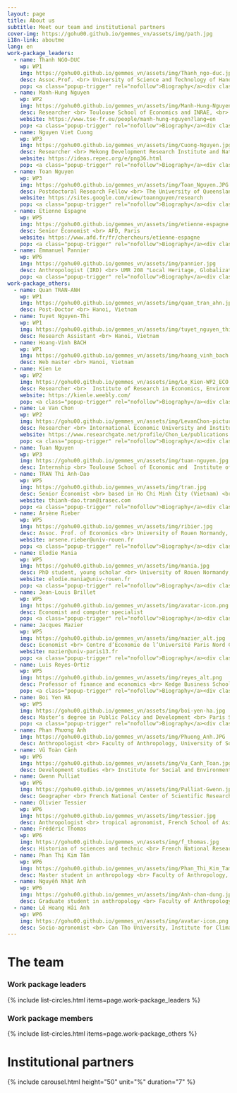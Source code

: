 ```yaml
---
layout: page
title: About us
subtitle: Meet our team and institutional partners 
cover-img: https://gohu00.github.io/gemmes_vn/assets/img/path.jpg
i18n-link: aboutme
lang: en
work-package_leaders:
  - name: Thanh NGO-DUC
    wp: WP1
    img: https://gohu00.github.io/gemmes_vn/assets/img/Thanh_ngo-duc.jpg
    desc: Assoc.Prof. <br> University of Science and Technology of Hanoi
    pop: <a class="popup-trigger" rel="nofollow">Biography</a><div class="popup">Assoc. Prof. Thanh Ngo-Duc obtained his engineer diploma (2001), master (2002) and PhD degrees in France (2005) and then spent three years at the University of Tokyo for his Post-Doctoral research on hydro-meteorological modelling. He is currently the Co-Director of the Department of Space and Applications (DSA), and the co-director of the LOTUS International Joint Laboratory (http://lotus.usth.edu.vn) at the University of Science and Technology of Hanoi (USTH). Dr. Thanh Ngo-Duc also leads the research group of Remote Sensing and Modelling of Surface and Atmosphere (REMOSAT), which is recognized as one of the groups with good scientific publishing and international cooperation achievements in Vietnam. His research, using modeling and remote sensing tools, focuses on the topics of natural disasters and climate change, including floods and heavy rainfall mechanisms.<span class="popup-btn-close">close</span></div>
  - name: Manh-Hung Nguyen
    wp: WP2
    img: https://gohu00.github.io/gemmes_vn/assets/img/Manh-Hung-Nguyen_alt.jpg
    desc: Researcher <br> Toulouse School of Economics and INRAE, <br> Toulouse, France
    website: https://www.tse-fr.eu/people/manh-hung-nguyen?lang=en
    pop: <a class="popup-trigger" rel="nofollow">Biography</a><div class="popup">Manh-Hung Nguyen is researcher at INRAE and Toulouse School of Economics. He obtained his Phd at University of Paris1.  His research concerns endogenous growth theory and environmental economics. He has published scientific papers on general equilibrium, endogenous growth and natural resources, epidemics  and flood risk management policies. He has been Research Fellow at NUS in Singapore, and Visiting Fellow at Cornell University. He directly participates and coordinates various research projects in Vietnam and France, especially in the fields of agriculture, infectious disease, energy and climate change. <span class="popup-btn-close">close</span></div>
  - name: Nguyen Viet Cuong
    wp: WP3
    img: https://gohu00.github.io/gemmes_vn/assets/img/Cuong-Nguyen.jpg
    desc: Researcher <br> Mekong Development Research Institute and National Economics University
    website: https://ideas.repec.org/e/png36.html
    pop: <a class="popup-trigger" rel="nofollow">Biography</a><div class="popup"> Nguyen Viet Cuong is a researcher and lecturer in the Institute of Public Policy and Management at the National Economics University in Hanoi, Vietnam and currently conducts research in the Mekong Development Research Institute. Dr. Cuong received his PhD in Development Economics from Wageningen University, the Netherlands. His experience includes working in the fields of impact evaluation, poverty analysis, ethnic minority, education and health issues.<span class="popup-btn-close">close</span></div>
  - name: Toan Nguyen
    wp: WP3
    img: https://gohu00.github.io/gemmes_vn/assets/img/Toan_Nguyen.JPG
    desc: Postdoctoral Research Fellow <br> The University of Queensland
    website: https://sites.google.com/view/toannguyen/research
    pop: <a class="popup-trigger" rel="nofollow">Biography</a><div class="popup"> Toan Nguyen is a Research Associate at Queensland  University and a researcher at the  Institute of Research in Economics, Environment, and Data Science (IREEDS). His research interests are in labor economics and economics of immigration. He has published in highly ranking international journals such as - European Economic Review, Social Science and Medicine, and The World Economy.<span class="popup-btn-close">close</span></div>
  - name: Etienne Espagne 
    wp: WP5
    img: https://gohu00.github.io/gemmes_vn/assets/img/etienne-espagne.jpg
    desc: Senior Economist <br> AFD, Paris
    website: https://www.afd.fr/fr/chercheurs/etienne-espagne
    pop: <a class="popup-trigger" rel="nofollow">Biography</a><div class="popup">Étienne Espagne est économiste de l’environnement et du développement. Ses programmes de recherche portent sur les impacts socio-économiques du changement climatique et sur les stratégies d’adaptation et d’atténuation mises en œuvre dans les pays émergents et en développement, notamment en Asie du Sud-est. C’est le cas par exemple du programme GEMMES Vietnam ou du programme Facilité Inégalités dans les pays du Bas Mékong. Plus globalement, les travaux d’Étienne Espagne s’intéressent aux politiques financières visant une transition bas carbone et résiliente, qui ont suivi la signature de l’Accord de Paris. Docteur en économie de l’environnement de l’École des hautes études en sciences sociales (EHESS), Étienne Espagne est également diplômé de l’école Mines ParisTech et de l’École d’économie de Paris. Il a publié dans diverses revues académiques, sur des sujets liés au changement climatique et aux politiques énergétiques. Il enseigne régulièrement à l’Université Paris 1, à l’EHESS, à l’École Polytechnique et à l’ENSTA Paris. Avant de rejoindre l’AFD en 2017, il a travaillé pour le Centre d’études prospectives et d’information internationale (CEPII), France Stratégie et le Centre international de recherche sur l’environnement et le développement (CIRED). <span class="popup-btn-close">close</span></div>
  - name: Emmanuel Pannier
    wp: WP6
    img: https://gohu00.github.io/gemmes_vn/assets/img/pannier.jpg
    desc: Anthropologist (IRD) <br> UMR 208 "Local Heritage, Globalization and environment".
    pop: <a class="popup-trigger" rel="nofollow">Biography</a><div class="popup">Dr. Emmanuel Pannier, anthropologist, is a research fellow at French National Research Institute for Sustainable Development (IRD), in a Research Unit called “local heritage, environment and globalization” (IRD & National Museum of Natural History). He is also associate researcher at Center for Southeast Asian Studies (EHESS-CNRS-INALCO). Working in Vietnam since 2005, he is now hosted by the University of Social Sciences and Humanities of Hanoi. His research areas are mainly in the field of “economic anthropology” and “anthropology of development” and deal with non-commercial flows (ceremonial exchanges, gift-giving, debts, mutual aid, tontines, etc.), networks of personal relationships, social regulation regimes and social change among rural populations. He is currently working on local responses to climate and environmental change in Vietnam in the framework of the GEMMES VN project (AFD).<span class="popup-btn-close">close</span></div>
work-package_others:
  - name: Quan TRAN-ANH
    wp: WP1  
    img: https://gohu00.github.io/gemmes_vn/assets/img/quan_tran_ahn.jpg
    desc: Post-Doctor <br> Hanoi, Vietnam
  - name: Tuyet Nguyen-Thi 
    wp: WP1
    img: https://gohu00.github.io/gemmes_vn/assets/img/tuyet_nguyen_thi.jpg
    desc: Research Assistant <br> Hanoi, Vietnam
  - name: Hoang-Vinh BACH
    wp: WP1
    img: https://gohu00.github.io/gemmes_vn/assets/img/hoang_vinh_bach.jpg
    desc: Web master <br> Hanoi, Vietnam
  - name: Kien Le
    wp: WP2
    img: https://gohu00.github.io/gemmes_vn/assets/img/Le_Kien-WP2_ECO.JPG
    desc: Researcher <br>  Institute of Research in Economics, Environment and Data Science (IRREDS).
    website: https://kienle.weebly.com/
    pop: <a class="popup-trigger" rel="nofollow">Biography</a><div class="popup">Dr. Kien Le’s primary research interests lie broadly in the area of economic development. He got a PhD in Economics in Louisiana State University.  Since 2020, he is a researcher at the Institute of Research in Economics, Environment and Data Science. He is passionate about combating inefficiency and poverty. His research employs both structural and reduced form methodologies in a wide variety of settings. <span class="popup-btn-close">close</span></div>
  - name: Le Van Chon
    wp: WP2
    img: https://gohu00.github.io/gemmes_vn/assets/img/LevanChon-picture.jpg
    desc: Researcher <br> International Economic University and Institute of Research in Economics, Environment and Data Science (IREEDS)
    website: https://www.researchgate.net/profile/Chon_Le/publications
    pop: <a class="popup-trigger" rel="nofollow">Biography</a><div class="popup">Dr. Chon LE-VAN received his PhD in Economics at University of Georgia, USA. Since 2015, he has served as the Department Head and lecturer at International University, Vietnam National University and researcher at the Institute of Research in Economics, Environment and Data Science. His research area is Applied Microeconomics, Applied Econometrics, and Industrial Organization. Dr. Chon is the author and co-author of two books in Econometrics and Big Data and Modelling. <span class="popup-btn-close">close</span></div>
  - name: Tuan Nguyen
    wp: WP3
    img: https://gohu00.github.io/gemmes_vn/assets/img/tuan-nguyen.jpg
    desc: Internship <br> Toulouse School of Economic and  Institute of Research in Economics, Environment and Data Science (IRREDS).
  - name: TRAN Thi Anh-Dao 
    wp: WP5
    img: https://gohu00.github.io/gemmes_vn/assets/img/tran.jpg
    desc: Senior Economist <br> based in Ho Chi Minh City (Vietnam) <br> IRASEC, Bangkok, Thailand
    website: thianh-dao.tran@irasec.com
    pop: <a class="popup-trigger" rel="nofollow">Biography</a><div class="popup">TRAN Thi Anh-Dao holds a tenure-track position in Economics at the University of Rouen Normandy (France) before being awarded by the French CNRS (National Centre for Scientific Research) for a 2-year secondment in Vietnam. She is currently Senior Economist at the Research Institute on Contemporary Southeast Asia (IRASEC-CNRS) and based in Ho Chi Minh-City. During her research fellowship at the Centre for Research in Economics Applied to Globalization (CREAM-University of Rouen), she was posted at the French Institut de Recherche pour le Développement (DIAL-IRD) in Hanoi from September 2011 to September 2013. Her main fields of interest are the development issues of globalization with a focus on comparative studies of East and Southeast Asia. She has published her research works in leading international journals like Comparative Economic Studies, Journal of Economic Integration, Journal of Development Studies or Post-Communist Economies. Her current research work deals with the environmental competition issue in the globalization era, South-South trade integration, gender issues under export-led growth, and more broadly export performance and development sustainability. She has also a longstanding experience in training programs for public officials on areas of international development, trade globalization. She has provided specialist advice and expertise, subject leadership in the fields to academic staff, policy-makers and external bodies like the European Commission.<span class="popup-btn-close">close</span></div>
  - name: Arsène Rieber
    wp: WP5
    img: https://gohu00.github.io/gemmes_vn/assets/img/ribier.jpg
    desc: Assoc. Prof. of Economics <br> University of Rouen Normandy, France.
    website: arsene.rieber@univ-rouen.fr
    pop: <a class="popup-trigger" rel="nofollow">Biography</a><div class="popup">Arsène Rieber is Associate Professor of Economics at the University of Rouen Normandy (France). His main research interests are macrodynamics, development economics, international economics and Post-Keynesian economics. His recent works deal with the sustainability of an economic strategy based on export diversification and on export-led growth. He is also involved in the General Monetary and Multisectoral Macrodynamics for the Ecological Shift Project (GEMMES-Vietnam, AFD) under WP5.2 sub-package “Measuring the impact of climate change on Vietnam’s international trade position”. He has written for major economic journals like Cambridge Journal of Economics, Journal of Post Keynesian economics, Structural Change and Economic Dynamics, Journal of Economic Integration, Journal of Economic Development, International Economics and La Revue Economique, as well as in other national and international reviews.<span class="popup-btn-close">close</span></div>
  - name: Elodie Mania
    wp: WP5  
    img: https://gohu00.github.io/gemmes_vn/assets/img/mania.jpg
    desc: PhD student, young scholar <br> University of Rouen Normandy, France.
    website: elodie.mania@univ-rouen.fr
    pop: <a class="popup-trigger" rel="nofollow">Biography</a><div class="popup">Elodie Mania is a young scholar and assistant professor at the University of Rouen Normandy (France). Her doctoral thesis is in the fields of development economics, macroeconomics and international economics. With recent publications in scientific journals like Journal of International Development or Structural Change and Economic Dynamics, her research works focus on economic issues related to trade diversification and the vulnerability of growth models in developing countries to macroeconomic instabilities and environmental issues.<span class="popup-btn-close">close</span></div>
  - name: Jean-Louis Brillet
    wp: WP5  
    img: https://gohu00.github.io/gemmes_vn/assets/img/avatar-icon.png
    desc: Economist and computer specialist
    pop: <a class="popup-trigger" rel="nofollow">Biography</a><div class="popup">Jean Louis Brillet is a recognized international expert in econometric modelling. His experience combines theory, practice and education. He is the author of several books on modeling, using a very applied approach through the EViews software.In his numerous cooperating projects, he has devised a methodology focusing on the interaction between the expert and the local team. As a computer specialist, he has produced several original methods and tools for managing models.<span class="popup-btn-close">close</span></div>
  - name: Jacques Mazier
    wp: WP5  
    img: https://gohu00.github.io/gemmes_vn/assets/img/mazier_alt.jpg
    desc: Economist <br> Centre d’Economie de l’Université Paris Nord CEPN – UMR CNRS 7234  <br> Université Sorbonne Paris Nord
    website: mazier@univ-paris13.fr
    pop: <a class="popup-trigger" rel="nofollow">Biography</a><div class="popup"> Ecole Polytechnique (1966); doctorat d'état ès sciences économiques, Université Paris I (1974); agrégation de sciences économiques (1975) Chargé de mission, Direction de la prévision, Ministère de l’économie et des finances (1970-1975) ; professeur de sciences économiques, Université de Rennes I (1976-1981); chargé de mission, Commissariat Général du Plan (1981-1983) ; directeur de l’I.R.E.S. (1985-1988); professeur, Université Paris-Nord (1983-2013); professeur émérite (depuis 2013) ; chercheur associé à la chaire Energie et prospérité (depuis 2019)<br>Centre d’Economie de l’Université Paris Nord CEPN – UMR CNRS 7234 ; Université Sorbonne Paris Nord<br>Ouvrages récents <br>“L’économie vietnamienne en transition - les facteurs de la réussite”, L’Harmattan, co-édité avec C. Le Van, 1998.<br>"When economic crises endure", M.E. Sharpe, New York, avec M. Baslé et J.F. Vidal, 1999 <br>“L’économie vietnamienne et la crise asiatique”, L’Harmattan, co-édité avec C. Le Van, 1999.<br>"Les grandes économies européennes", Repères, La Découverte, 1999. <br>“L’économie mondiale en 2030 - ruptures et continuité”, co-édité avec P. Petit et D. Plihon, Economica, 2013 <br>« Quand les crises reviennent », avec M. Clévenot et V. Duwicquet, Economica, 2016. <br>« Global imbalances and financial capitalism, Stock-Flow-Consistent modelling », Routledge, 2020 <span class="popup-btn-close">close</span></div>
  - name: Luis Reyes-Ortiz
    wp: WP5  
    img: https://gohu00.github.io/gemmes_vn/assets/img/reyes_alt.png
    desc: Professor of finance and economics <br> Kedge Business School 
    pop: <a class="popup-trigger" rel="nofollow">Biography</a><div class="popup">I hold a PhD in macroeconomics from Paris 13 and a Master degree in economic modeling from Paris 1 University. My PhD thesis studies the shifts in objectives of economic policy in France since the seventies. Currently developing empirical stock-flow models for prospective purposes and scenario analysis, I currently work at Kedge Business School as professor of finance and economics. My research focuses on the international financial system, financialization, demand regimes in Latin America, the Chinese economy, the exchange rate, monetary disparities in the euro zone, the energy transition, and other related subjects. <span class="popup-btn-close">close</span></div>
  - name: Boi Yen HA
    wp: WP5  
    img: https://gohu00.github.io/gemmes_vn/assets/img/boi-yen-ha.jpg
    desc: Master’s degree in Public Policy and Development <br> Paris School of Economics   
    pop: <a class="popup-trigger" rel="nofollow">Biography</a><div class="popup">Currently undertaking a Master’s degree in Public Policy and Development at the Paris School of Economics jointly founded by the top French academic institutions, HA Boi Yen receives rigorous training in analytical and quantitative economic methods with an emphasis on both policy and practice. As part of the GEMMES project, her work focuses on the impact of extreme events on Vietnam using remote sensing technology and the associated implications of climate change. She is passionate about bridging the gap between natural science and economics to contribute to well-informed policy-making on climate change adaptation <span class="popup-btn-close">close</span></div>
  - name: Phan Phương Anh
    img: https://gohu00.github.io/gemmes_vn/assets/img/Phuong_Anh.JPG
    desc: Anthropologist <br> Faculty of Anthropology, University of Social Sciences and Humanities, Vietnam National University
  - name: Vũ Toàn Cảnh
    wp: WP6
    img: https://gohu00.github.io/gemmes_vn/assets/img/Vu_Canh_Toan.jpg
    desc: Development studies <br> Institute for Social and Environmental Transition–International (ISET-International).
  - name: Gwenn Pulliat
    wp: WP6
    img: https://gohu00.github.io/gemmes_vn/assets/img/Pulliat-Gwenn.jpg
    desc: Geographer <br> French National Center of Scientific Research (CNRS), UMR 5281 "Actors, Resources et Territory in Development".
  - name: Olivier Tessier
    wp: WP6
    img: https://gohu00.github.io/gemmes_vn/assets/img/tessier.jpg
    desc: Anthropologist <br> tropical agronomist, French School of Asian Studies (EFEO).
  - name: Frédéric Thomas
    wp: WP6
    img: https://gohu00.github.io/gemmes_vn/assets/img/f_thomas.jpg
    desc: Historian of sciences and technic <br> French National Research Institute for Sustainable Development (IRD), UMR 208 "Local Heritage, Globalization and environment".
  - name: Phan Thị Kim Tâm
    wp: WP6
    img: https://gohu00.github.io/gemmes_vn/assets/img/Phan_Thi_Kim_Tam.jpg
    desc: Master student in anthropology <br> Faculty of Anthropology, University of Social Sciences and Humanities, Vietnam National University
  - name: Nguyễn Nhật Anh
    wp: WP6
    img: https://gohu00.github.io/gemmes_vn/assets/img/Anh-chan-dung.jpg
    desc: Graduate student in anthropology <br> Faculty of Anthropology, University of Social Sciences and Humanities, Vietnam National University
  - name: Lê Hoang Hải Anh
    wp: WP6
    img: https://gohu00.github.io/gemmes_vn/assets/img/avatar-icon.png
    desc: Socio-agronomist <br> Can Tho University, Institute for Climate Change (DRAGON)
---
```


<html>
<head>

<style>




/*test*/


.main{
	padding-top: 20px;
	padding-bottom: 20px;
}

.top{
	width: 100%;
	position: fixed;
	background-color: #f7f7f7;
	padding-top: 20px;
	padding-bottom: 20px;
	padding-left: 0%;
	padding-right: 0%;
}


.items{
	background-color: #ffffff;
	width: 100%;
	padding-top: 0px;
}

.app{
	margin-left: 0px;
	margin-right: 0px; 
}
.app_top {
    display: table-cell;
}
.app_top img {
    float: left;
}

.logo {
	width:30%;
	height:100%;
	padding: 1em;
	display: inline-block;
	float:left;
	vertical-align: middle;
}


.helper {
    display: inline-block;
    height: 100%;
    vertical-align: middle;
}

.institu_title {
	padding: 10px 20px 10px 10px;
	float: right;
	width: 70%;
	font-weight: 900;
}
.institu_desc {
	padding: 10px 20px 10px 10px;
	float: right;
	width: 70%;
	font-weight: lighter;
	text-align: justify;
}

.institu_link{
	padding: 10px 20px 10px 10px;
	float: right;
	width: 70%;
}
/* Accordion */

.accordion {
  background-color: #edede9;
  color: #250e62;
  cursor: pointer;
  padding: 18px;
  width: 30%;
  border: none;
  text-align: left;
  outline: none;
  font-size: 15px;
  transition: 0.4s;
  font-weight: 900;
}

.active, .accordion:hover {
  color: #da291c; 
  background-color: #edede9;
}

.panel {
  padding: 0 18px;
  display: none;
  background-color: #FFFFFF;
  overflow: hidden;
}

.accordion:after {
  content: '\02795'; /* Unicode character for "plus" sign (+) */
  font-size: 13px;
  color: #777;
  float: right;
  margin-left: 5px;
}

.active:after {
  content: "\2796"; /* Unicode character for "minus" sign (-) */
}

/* Popup box BEGIN */

@import url('http://fonts.googleapis.com/css?family=Open+Sans:400,600,700');

/* Styling the Popup Window */
.popup-trigger { 
	display: block; 
	margin: 0 auto; 
	padding: 5px; 
	max-width: 260px; 
	color: #250e62;
    font-size: 16px; 
	font-weight: 700; 
	text-align: center; 
	text-transform: uppercase; 
	line-height: 24px; 
	cursor: pointer; 
	}
.popup {
	display: none; 
	position: absolute; 
	top: 50%; 
	left: 50%; 
	width: 700px;  
	padding: 50px 30px;
  	background: #002d43; 
	opacity: 0.95; 
	color: #FFF; 
	font-size: 19px; 
	line-height: 30px; 
	z-index: 9999;
	transform: translate(-50%, -50%);
	text-align: justify;
	text-justify: inter-word;
	}
.popup-mobile {
	position: relative; 
	top: 0; 
	left: 0; 
	margin: 30px 0 0; 
	width: 100%;
	}
.popup-btn-close {
	position: absolute; 
	top: 8px; 
	right: 14px; 
	color: #4EBD79; 
	font-size: 14px; 
	font-weight: bold; 
	text-transform: uppercase; 
	cursor: pointer;
	}



/* extra about */

.about-wptitle {
	margin-bottom: 10px;
	margin-top: 10px;
	text-align: center;
}

.about-ttitle {
	margin-bottom: 10px;
	margin-top: 10px;
	text-align: left;
}
</style>

</head>


<h1> The team </h1>

<div class="about-ttitle">
	<h3> Work package leaders </h3>
</div>
	{% include list-circles.html items=page.work-package_leaders %}

<div class="about-ttitle">
	<h3> Work package members</h3>
</div>
	{% include list-circles.html items=page.work-package_others %}


<h1>  Institutional partners </h1>


{% include carousel.html height="50" unit="%" duration="7" %}








<script src="https://ajax.googleapis.com/ajax/libs/jquery/1.11.1/jquery.min.js"></script>

<script>
// Popup Window
var scrollTop = '';
var newHeight = '100';

$(window).bind('scroll', function() {
   scrollTop = $( window ).scrollTop();
   newHeight = scrollTop + 100;
});

$('.popup-trigger').click(function(e) {
 e.stopPropagation();
 if(jQuery(window).width() < 767) {
   $(this).after( $(this).nextAll('.popup:first') );
   $(this).nextAll('.popup:first').show().addClass('popup-mobile').css('top', 0);
   $('html, body').animate({
		scrollTop: $(this).nextAll('.popup:first').offset().top
	}, 500);
 } else {
	 $('.popup').hide();
	 $(this).nextAll('.popup:first').removeClass('popup-mobile').css('top', newHeight).toggle();
 };
});

$('html').click(function() {
 $('.popup').hide();
});

$('.popup-btn-close').click(function(e){
  $(this).parent().hide();
});

$('.popup').click(function(e){
  e.stopPropagation();
});







</script>



<script>
//Accordion
var acc = document.getElementsByClassName("accordion");
var i;

for (i = 0; i < acc.length; i++) {
  acc[i].addEventListener("click", function() {
    this.classList.toggle("active");
    var panel = this.nextElementSibling;
    if (panel.style.display === "block") {
      panel.style.display = "none";
    } else {
      panel.style.display = "block";
    }
  });
}


</script>